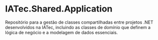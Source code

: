 # IATec.Shared.Application
Repositório para a gestão de classes compartilhadas entre projetos .NET desenvolvidos na IATec, incluindo as classes de domínio que definem a lógica de negócio e a modelagem de dados essenciais.
